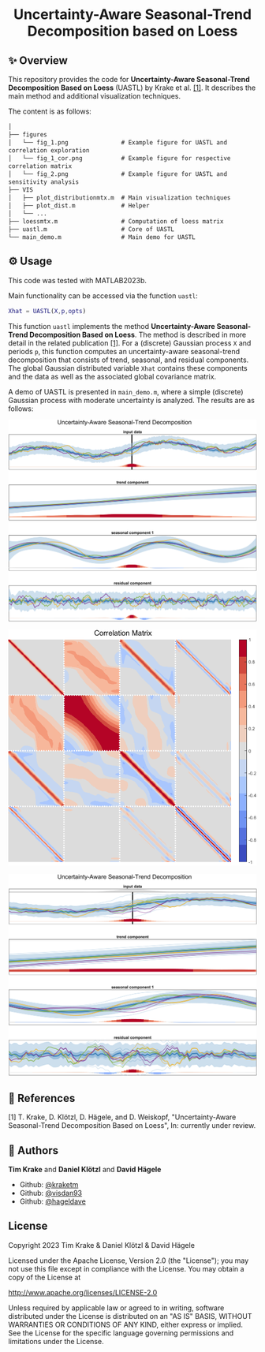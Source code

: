 <h1 align="center">Uncertainty-Aware Seasonal-Trend Decomposition based on Loess</h1>


## ✨ Overview
This repository provides the code for **Uncertainty-Aware Seasonal-Trend Decomposition Based on Loess** (UASTL) by Krake et al. [[1]](#1). It describes the main method and additional visualization techniques.

The content is as follows: 

    │
    ├── figures   
    │   └── fig_1.png               # Example figure for UASTL and correlation exploration
    │   └── fig_1_cor.png           # Example figure for respective correlation matrix
    │   └── fig_2.png               # Example figure for UASTL and sensitivity analysis
    ├── VIS    
    │   ├── plot_distributionmtx.m  # Main visualization techniques
    │   ├── plot_dist.m             # Helper
    │   └── ...
    ├── loessmtx.m                  # Computation of loess matrix
    ├── uastl.m                     # Core of UASTL
    └── main_demo.m                 # Main demo for UASTL


## ⚙️ Usage
This code was tested with MATLAB2023b.

Main functionality can be accessed via the function `uastl`:

```Matlab
Xhat = UASTL(X,p,opts)
```
This function `uastl` implements the method **Uncertainty-Aware Seasonal-Trend Decomposition Based on Loess**. The method is described in more detail in the related publication [[1]](#1). For a (discrete) Gaussian process `X` and periods `p`, this function computes an uncertainty-aware seasonal-trend decomposition that consists of trend, seasonal, and residual components. The global Gaussian distributed variable `Xhat` contains these components and the data as well as the associated global covariance matrix.

A demo of UASTL is presented in `main_demo.m`, where a simple (discrete) Gaussian process with moderate uncertainty is analyzed. The results are as follows: 

![alt text](figures/fig_1.png)

![alt text](figures/fig_1_cor.png)

![alt text](figures/fig_2.png)


## 📖 References
<a id="1">[1]</a> 
T. Krake, D. Klötzl, D. Hägele, and D. Weiskopf,
"Uncertainty-Aware Seasonal-Trend Decomposition Based on Loess",
In: currently under review. 


## 👤 Authors
**Tim Krake** and **Daniel Klötzl** and **David Hägele**

- Github: [@kraketm](https://github.com/kraketm)
- Github: [@visdan93](https://github.com/visdan93)
- Github: [@hageldave](https://github.com/hageldave)


## License
Copyright 2023 Tim Krake & Daniel Klötzl & David Hägele

Licensed under the Apache License, Version 2.0 (the "License");
you may not use this file except in compliance with the License.
You may obtain a copy of the License at

   http://www.apache.org/licenses/LICENSE-2.0

Unless required by applicable law or agreed to in writing, software
distributed under the License is distributed on an "AS IS" BASIS,
WITHOUT WARRANTIES OR CONDITIONS OF ANY KIND, either express or implied.
See the License for the specific language governing permissions and
limitations under the License.
